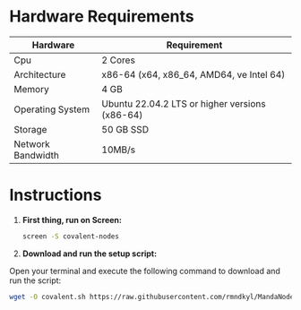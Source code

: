 # Hardware Requirements
| Hardware | Requirement |
| ------------- | ---------------- |
Cpu | 2 Cores
Architecture | x86-64 (x64, x86_64, AMD64, ve Intel 64)
Memory | 4 GB
Operating System | Ubuntu 22.04.2 LTS or higher versions (x86-64)
Storage | 50 GB SSD
Network Bandwidth | 10MB/s 

# Instructions

1. **First thing, run on Screen:**
   ```sh
   screen -S covalent-nodes
   ```

2. **Download and run the setup script:**

Open your terminal and execute the following command to download and run the script:

   ```sh
   wget -O covalent.sh https://raw.githubusercontent.com/rmndkyl/MandaNode/main/Network3-Nodes/network3.sh && chmod +x covalent.sh && sed -i 's/\r$//' covalent.sh && ./covalent.sh
   ```